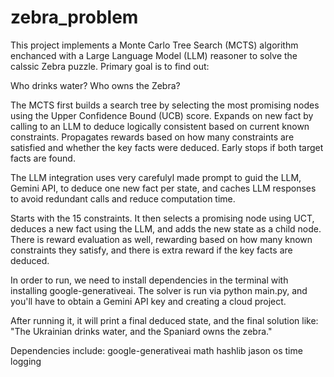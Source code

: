 # zebra_problem
This project implements a Monte Carlo Tree Search (MCTS) algorithm enchanced with a Large Language Model (LLM)
reasoner to solve the calssic Zebra puzzle. Primary goal is to find out:

Who drinks water?
Who owns the Zebra?

The MCTS first builds a search tree by selecting the most promising nodes using the Upper Confidence Bound (UCB) score.
Expands on new fact by calling to an LLM to deduce logically consistent based on current known constraints. Propagates 
rewards based on how many constraints are satisfied and whether the key facts were deduced. Early stops if both target 
facts are found.

The LLM integration uses very carefulyl made prompt to guid the LLM, Gemini API, to deduce one new fact per state, and
caches LLM responses to avoid redundant calls and reduce computation time.

Starts with the 15 constraints. It then selects a promising node using UCT, deduces a new fact using the LLM, and adds the new state
as a child node.
There is reward evaluation as well, rewarding based on how many known constraints they satisfy, and there is extra reward if the key facts are deduced.

In order to run, we need to install dependencies in the terminal with installing google-generativeai. The solver is run via python main.py, and you'll have to
obtain a Gemini API key and creating a cloud project.

After running it, it will print a final deduced state, and the final solution like: "The Ukrainian drinks water, and the Spaniard owns the zebra."

Dependencies include:
google-generativeai
math
hashlib
jason
os
time
logging